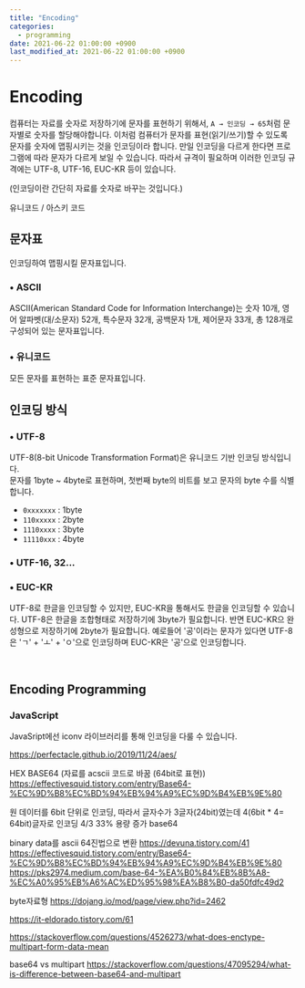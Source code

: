 ```yaml
---
title: "Encoding"
categories:
  - programming
date: 2021-06-22 01:00:00 +0900
last_modified_at: 2021-06-22 01:00:00 +0900
---
```


# Encoding
 컴퓨터는 자료를 숫자로 저장하기에 문자를 표현하기 위해서, `A → 인코딩 → 65`처럼 문자별로 숫자를 할당해야합니다. 이처럼 컴퓨터가 문자를 표현(읽기/쓰기)할 수 있도록 문자를 숫자에 맵핑시키는 것을 인코딩이라 합니다. 만일 인코딩을 다르게 한다면 프로그램에 따라 문자가 다르게 보일 수 있습니다. 따라서 규격이 필요하며 이러한 인코딩 규격에는 UTF-8, UTF-16, EUC-KR 등이 있습니다.

(인코딩이란 간단히 자료를 숫자로 바꾸는 것입니다.)

유니코드 / 아스키 코드

## 문자표
인코딩하여 맵핑시킬 문자표입니다.
### • ASCII
ASCII(American Standard Code for Information Interchange)는 숫자 10개, 영어 알파벳(대/소문자) 52개, 특수문자 32개, 공백문자 1개, 제어문자 33개, 총 128개로 구성되어 있는 문자표입니다.

### • 유니코드
모든 문자를 표현하는 표준 문자표입니다.

## 인코딩 방식
### • UTF-8
UTF-8(8-bit Unicode Transformation Format)은 유니코드 기반 인코딩 방식입니다.  
문자를 1byte ~ 4byte로 표현하며, 첫번째 byte의 비트를 보고 문자의 byte 수를 식별합니다.  
- `0xxxxxxx` : 1byte
- `110xxxxx` : 2byte
- `1110xxxx` : 3byte
- `11110xxx` : 4byte

### • UTF-16, 32...

### • EUC-KR
UTF-8로 한글을 인코딩할 수 있지만, EUC-KR을 통해서도 한글을 인코딩할 수 있습니다.
UTF-8은 한글을 조합형태로 저장하기에 3byte가 필요합니다. 반면 EUC-KR으 완성형으로 저장하기에 2byte가 필요합니다. 예로들어 '공'이라는 문자가 있다면 UTF-8은 'ㄱ' + 'ㅗ' + 'ㅇ'으로 인코딩하며 EUC-KR은 '공'으로 인코딩합니다.

<br>

## Encoding Programming
### JavaScript
JavaSript에선 iconv 라이브러리를 통해 인코딩을 다룰 수 있습니다.

https://perfectacle.github.io/2019/11/24/aes/


HEX
BASE64 (자료를 acscii 코드로 바꿈 (64bit로 표현))
https://effectivesquid.tistory.com/entry/Base64-%EC%9D%B8%EC%BD%94%EB%94%A9%EC%9D%B4%EB%9E%80

원 데이터를 6bit 단위로 인코딩, 따라서 글자수가 3글자(24bit)였는데 4(6bit * 4= 64bit)글자로 인코딩 4/3 33% 용량 증가
base64

binary data를 ascii 64진법으로 변환
https://devuna.tistory.com/41
https://effectivesquid.tistory.com/entry/Base64-%EC%9D%B8%EC%BD%94%EB%94%A9%EC%9D%B4%EB%9E%80
https://pks2974.medium.com/base-64-%EA%B0%84%EB%8B%A8-%EC%A0%95%EB%A6%AC%ED%95%98%EA%B8%B0-da50fdfc49d2



byte자료형
https://dojang.io/mod/page/view.php?id=2462




https://it-eldorado.tistory.com/61

https://stackoverflow.com/questions/4526273/what-does-enctype-multipart-form-data-mean

base64 vs multipart
https://stackoverflow.com/questions/47095294/what-is-difference-between-base64-and-multipart